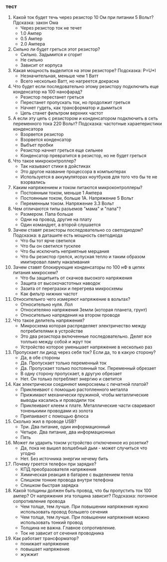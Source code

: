 ### тест

1. Какой ток будет течь через резистор 10 Ом при питании 5 Вольт? Пдсказка: закон Ома
    - Через резистор ток не течет
    - 1.0 Ампер
    - 0.5 Ампер
    - 2.0 Ампера
2. Сильно ли будет греться этот резистор?
    - Сильно. Задымится и сгорит
    - Не сильно
    - Зависит от корпуса
3. Какая мощность выделится на этом резисторе? Подсказка: P=U\*I
    - Незначительная, меньше чем 1 Ватт
    - Всего несколько Ватт, но нагреется докрасна
4. Что будет если последовательно этому резистору подключить еще конденсатор на 100 нанофарад?
    - Резистор перестанет греться
    - Перестанет пропускать ток, но продолжит греться
    - Начнет гудеть, как трансформатор и дымиться
    - Цепь станет фильтром верхних частот
5. А если эту цепь с резистором и конденсатором подключить в сеть переменного тока 220 Вольт? Подсказка: частотные хараетеристики конденсатора
    - Взорвется резистор
    - Взорвется конденсатор
    - Выбъет пробки
    - Резистор начнет греться еще сильнее
    - Конденсатор превратится в резистор, но не будет греться
6. Что такое микроконтроллер?
    - Так называют стики в дойстиках
    - Это другое название процессора в компьютерах
    - Используется в аккумуляторах ноутбуков для того что бы те не взорвались
7. Каким напряжением и током питаются микроконтроллеры?
    - Постоянным током, меньше 1 Ампера
    - Постоянным током, больше 1А. Напряжение 5 Вольт
    - Переменным током. Напряжение 3.3 Вольт
8. Чем отличаются типы разъемов "мама" и "папа"?
    - Размером. Папа больше
    - Одни на провод, другие на плату
    - Один командует, а второй слушается
9. Зачем ставят резисторы последовательно со светодиодом? Подсказка: в даташите есть мощность светодиода
    - Что бы тот ярче светился
    - Что бы он светился тусклее
    - Что бы исключить неприятные мерцания 
    - Что бы резистор грелся, испуская тепло и таким образом имитировал лампу накаливания
10. Зачем ставят блокирующие конденсаторы по 100 нФ в цепях питания микросхем?
    - Что бы защитьить от скачков высокого напряжения
    - Защита от высокочастотных наводок
    - Зазита от перегразки и перегрева микросхемы
    - Как фильтр нижних частот
11. Относительнго чего измеряют напряжение в вольтах?
    - Относительно нуля. Лол
    - Относителяно напряжения Земли (которая планета, грунт)
    - Относительно напрядения на втором проводе
12. Что такое делитель напряжения?
    - Микросхема которая распределяет электричество между потребителями в устройстве
    - Это два резистора включенные последовательно. Делят все толлько между собой и жрут ток
    - Устройство которое уменьшает напряжение в несколько раз
13. Пропускает ли диод через себя ток? Если да, то в какую сторону?
    - Да, в обе стороны
    - Да. Пропускает только переменный ток
    - Да. Пропускает только постоянный ток. Переменный обрезает
    - В одну сторону пропускает, в другую обрезает
    - Нет. Он только потребляет энергию и светится
14. Как электрически соединяют микросхемы с печатной платой?
    - Приклеивают с помощью растопленного металла
    - Прижимают механически пружиной, чтобы металлические выводы касались и проводили ток
    - Приклеивают клеем к плате. Металлические части сваривают тоненькими проводами из золота
    - Припаивают с помощью флюса
15. Сколько жил в проводе USB?
    - Три. Два питание, один информационный
    - Четыре. Два питание, два информационных
    - Пять
16. Может ли ударить током устройство отключенное из розетки?
    - Да, пока не вышел волшебный дым - может случиться что угодно
    - Нет. Без источника энергии нечему бить
17. Почему греется телефон при зарядке?
    - КПД преобразователя напряжения
    - Химическая реакция в батарее с выделением тепла
    - Слишком тонкие провода внутри телефона
    - Слишком быстрая зарядка
18. Какой толщины должен быть провод, что бы пропустить ток 100 ампер? От напряжения эта толщина зависит? Подсказка: погонное сопротивление провода
    - Чем толще, тем лучше. При повышении напряжения нужно использовать провод большего сечения
    - Чем толще, тем лучше. При повышении напряжения можно использовать тонкий провод
    - Толщина не важна. Главное сопротивление.
    - Ток не зависит от сечения проводника
19. Как работает трансформатор?
    - понижает напряжение
    - повышает напряжение
    - жужжит

